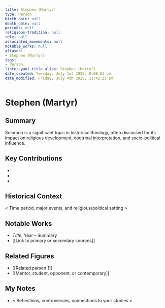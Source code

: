 ```yaml
---
title: Stephen (Martyr)
type: Person
birth_date: null
death_date: null
periods: null
religious-tradition: null
role: null
associated_movements: null
notable_works: null
aliases:
- Stephen (Martyr)
tags:
- Person
linter-yaml-title-alias: Stephen (Martyr)
date_created: Tuesday, July 1st 2025, 8:08:01 pm
date_modified: Friday, July 4th 2025, 11:42:23 pm
---
```


# Stephen (Martyr)

## Summary
Solomon is a significant topic in historical theology, often discussed for its impact on religious development, doctrinal interpretation, and socio-political influence.

## Key Contributions
- 
- 
- 

## Historical Context
< Time period, major events, and religious/political setting >

## Notable Works
- *Title*, Year – Summary
- [[Link to primary or secondary sources]]


## Related Figures
- [[Related person 1]]
- [[Mentor, student, opponent, or contemporary]]

## My Notes
- < Reflections, controversies, connections to your studies >
